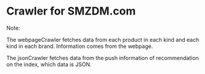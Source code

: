 # Crawler for SMZDM.com

Note:

The webpageCrawler fetches data from each product in each kind and each kind in each brand. Information comes from the webpage.

The jsonCrawler fetches data from the push information of recommendation on the index, which data is JSON.